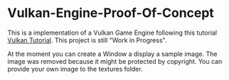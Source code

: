 # Vulkan-Engine-Proof-Of-Concept

This is a implementation of a Vulkan Game Engine following this tutorial [Vulkan Tutorial](https://vulkan-tutorial.com/).
This project is still "Work in Progress".

At the moment you can create a Window a display a sample image. The image was removed because it might be protected by copyright. You can provide your own image to the textures folder.
